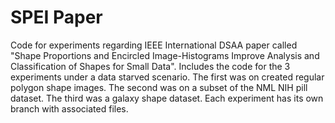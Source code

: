 # SPEI Paper
Code for experiments regarding IEEE International DSAA paper called "Shape Proportions and Encircled Image-Histograms Improve Analysis and Classification of Shapes for Small Data".  Includes the code for the 3 experiments under a data starved scenario.  The first was on created regular polygon shape images.  The second was on a subset of the NML NIH pill dataset.  The third was a galaxy shape dataset.  Each experiment has its own branch with associated files.
